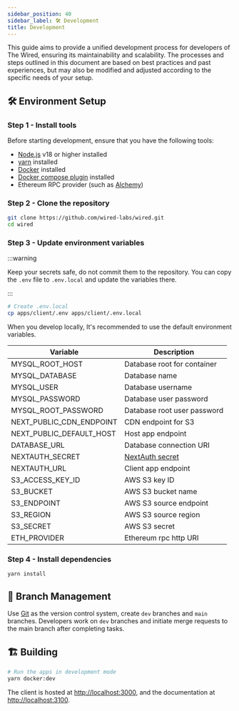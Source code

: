 ```yaml
---
sidebar_position: 40
sidebar_label: 🛠️ Development
title: Development
---
```


This guide aims to provide a unified development process for developers of The Wired, ensuring its maintainability and scalability. The processes and steps outlined in this document are based on best practices and past experiences, but may also be modified and adjusted according to the specific needs of your setup.

## 🛠️ Environment Setup

### Step 1 - Install tools

Before starting development, ensure that you have the following tools:

- [Node.js](https://nodejs.org/) v18 or higher installed
- [yarn](https://yarnpkg.com/) installed
- [Docker](https://www.docker.com/) installed
- [Docker compose plugin](https://docs.docker.com/compose/install/) installed
- Ethereum RPC provider (such as [Alchemy](https://www.alchemy.com/))

### Step 2 - Clone the repository

```bash
git clone https://github.com/wired-labs/wired.git
cd wired
```

### Step 3 - Update environment variables

:::warning

Keep your secrets safe, do not commit them to the repository. You can copy the `.env` file to `.env.local` and update the variables there.

:::

```bash
# Create .env.local
cp apps/client/.env apps/client/.env.local
```

When you develop locally, It's recommended to use the default environment variables.

| Variable                 | Description                                                              |
| ------------------------ | ------------------------------------------------------------------------ |
| MYSQL_ROOT_HOST          | Database root for container                                              |
| MYSQL_DATABASE           | Database name                                                            |
| MYSQL_USER               | Database username                                                        |
| MYSQL_PASSWORD           | Database user password                                                   |
| MYSQL_ROOT_PASSWORD      | Database root user password                                              |
| NEXT_PUBLIC_CDN_ENDPOINT | CDN endpoint for S3                                                      |
| NEXT_PUBLIC_DEFAULT_HOST | Host app endpoint                                                        |
| DATABASE_URL             | Database connection URI                                                  |
| NEXTAUTH_SECRET          | [NextAuth secret](https://next-auth.js.org/configuration/options#secret) |
| NEXTAUTH_URL             | Client app endpoint                                                      |
| S3_ACCESS_KEY_ID         | AWS S3 key ID                                                            |
| S3_BUCKET                | AWS S3 bucket name                                                       |
| S3_ENDPOINT              | AWS S3 source endpoint                                                   |
| S3_REGION                | AWS S3 source region                                                     |
| S3_SECRET                | AWS S3 secret                                                            |
| ETH_PROVIDER             | Ethereum rpc http URI                                                    |

### Step 4 - Install dependencies

```bash
yarn install
```

## 📝 Branch Management

Use [Git](https://git-scm.com/) as the version control system, create `dev` branches and `main` branches. Developers work on `dev` branches and initiate merge requests to the main branch after completing tasks.

## 🏗️ Building

```bash
# Run the apps in development mode
yarn docker:dev
```

The client is hosted at [http://localhost:3000](http://localhost:3000), and the documentation at [http://localhost:3100](http://localhost:3100).
